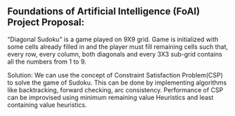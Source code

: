 Foundations of Artificial Intelligence (FoAI) Project Proposal:
------------------------------------------------------------------
“Diagonal Sudoku” is a game played on 9X9 grid. Game is initialized with some cells 
already filled in and the player must fill remaining cells such that, every row, every
column, both diagonals and every 3X3 sub-grid contains all the numbers from 1 to 9. 

Solution: We can use the concept of Constraint Satisfaction Problem(CSP) to solve the
game of Sudoku. This can be done by implementing algorithms like backtracking, 
forward checking, arc consistency. Performance of CSP can be improvised using minimum 
remaining value Heuristics and least containing value heuristics.